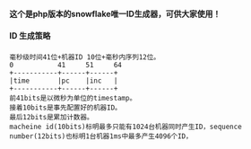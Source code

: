 #### 这个是php版本的snowflake唯一ID生成器，可供大家使用！


#### ID 生成策略
```
毫秒级时间41位+机器ID 10位+毫秒内序列12位。
0           41     51     64
+-----------+------+------+
|time       |pc    |inc   |
+-----------+------+------+
前41bits是以微秒为单位的timestamp。
接着10bits是事先配置好的机器ID。
最后12bits是累加计数器。
macheine id(10bits)标明最多只能有1024台机器同时产生ID，sequence number(12bits)也标明1台机器1ms中最多产生4096个ID，
```
